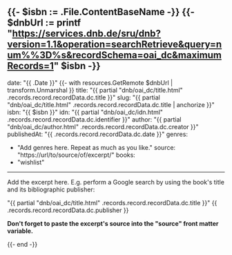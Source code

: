 {{- $isbn := .File.ContentBaseName -}}
{{- $dnbUrl := printf "https://services.dnb.de/sru/dnb?version=1.1&operation=searchRetrieve&query=num%%3D%s&recordSchema=oai_dc&maximumRecords=1" $isbn -}}
---
date: "{{ .Date }}"
{{- with resources.GetRemote $dnbUrl | transform.Unmarshal }}
title: "{{ partial "dnb/oai_dc/title.html" .records.record.recordData.dc.title }}"
slug: "{{ partial "dnb/oai_dc/title.html" .records.record.recordData.dc.title | anchorize }}"
isbn: "{{ $isbn }}"
idn: "{{ partial "dnb/oai_dc/idn.html" .records.record.recordData.dc.identifier }}"
author: "{{ partial "dnb/oai_dc/author.html" .records.record.recordData.dc.creator }}"
publishedAt: "{{ .records.record.recordData.dc.date }}"
genres:
  - "Add genres here. Repeat as much as you like."
source: "https://url/to/source/of/excerpt/"
books:
  - "wishlist"
---

Add the excerpt here. E.g. perform a Google search by using the book's title and
its bibliographic publisher:

"{{ partial "dnb/oai_dc/title.html" .records.record.recordData.dc.title }}" {{ .records.record.recordData.dc.publisher }}

**Don't forget to paste the excerpt's source into the "source" front matter 
variable.**

{{- end -}}